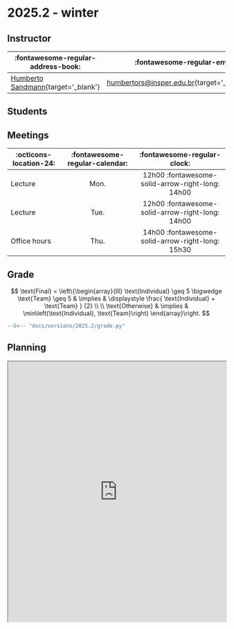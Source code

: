 # 2025.2 - winter

## Instructor

| :fontawesome-regular-address-book: | :fontawesome-regular-envelope: |
|-|-:|
| [Humberto Sandmann](https://hsandmann.github.io){target='_blank'} | [humbertors@insper.edu.br](mailto:humbertors@insper.edu.br){target='_blank'} |

## Students

<!-- <iframe src="https://docs.google.com/spreadsheets/d/e/2PACX-1vSBrh2n-7jhuIIntmYyeaxwQBOWj4biWko_6bpci6XpZxVGDFJ-g43ehPepqxKbNjxz0fqr6ndWf1wI/pubhtml?gid=1397413588&amp;single=true&amp;widget=false&amp;headers=false" width="100%" height="720px"></iframe> -->

## Meetings

| :octicons-location-24: | :fontawesome-regular-calendar: | :fontawesome-regular-clock: |
|-|:-:|:-:|
| Lecture | Mon. | 12h00 :fontawesome-solid-arrow-right-long: 14h00 |
| Lecture | Tue. | 12h00 :fontawesome-solid-arrow-right-long: 14h00 |
| Office hours | Thu. | 14h00 :fontawesome-solid-arrow-right-long: 15h30 |


## Grade

$$
\text{Final} = \left\{\begin{array}{lll}
    \text{Individual} \geq 5 \bigwedge \text{Team} \geq 5 &
    \implies &
    \displaystyle \frac{ \text{Individual} + \text{Team} } {2}
    \\
    \\
    \text{Otherwise} &
    \implies &
    \min\left(\text{Individual}, \text{Team}\right)
    \end{array}\right.
$$

```python exec="on" html="1"
--8<-- "docs/versions/2025.2/grade.py"
```

## Planning

<iframe src="https://docs.google.com/spreadsheets/d/e/2PACX-1vRCgxDPSrAnhlKruyTTzybqIOAThTMatsz-g-1s0AtotDsFUs_hNvCTTttjuC-8zIRfVcW_C9y8wILC/pubhtml?gid=1658402287&widget=true&headers=false" width="100%" height="600px"></iframe>
